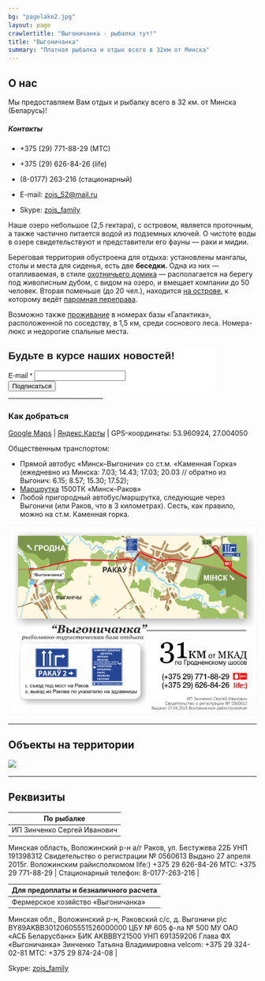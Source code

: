 ```yaml
---
bg: "pagelake2.jpg"
layout: page 
crawlertitle: "Выгоничанка - рыбалка тут!"
title: "Выгоничанка"
summary: "Платная рыбалка и отдых всего в 32км от Минска"
---
```


## О нас

Мы предоставляем Вам отдых и рыбалку всего в 32 км. от Минска (Беларусь)!

##### Контакты
- +375 (29) 771-88-29 (МТС)

- +375 (29) 626-84-26 (life)

- (8-0177) 263-216 (стационарный)

- E-mail: <a href="mailto:zois_52@mail.ru">zois_52@mail.ru</a>

- Skype: <a href="skype:zois_family?call">zois_family</a>

Наше озеро небольшое (2,5 гектара), с островом, является проточным, а также частично питается водой из подземных ключей. О чистоте воды в озере свидетельствуют и представители его фауны — раки и мидии.

Береговая территория обустроена для отдыха: установлены мангалы, столы и места для сиденья, есть две **беседки.** Одна из них — отапливаемая, в стиле [охотничьего домика](https://www.instagram.com/p/BKsqO-Cgqw9/) — располагается на берегу под живописным дубом, с видом на озеро, и вмещает компании до 50 человек. Вторая поменьше (до 20 чел.), находится [на острове](https://www.instagram.com/p/BKofbIZA3y8/), к которому ведёт [паромная переправа](https://www.instagram.com/p/BKogGaDAKY8/). 

Возможно также [проживание](http://galakt.by/) в номерах базы «Галактика», расположенной по соседству, в 1,5 км, среди соснового леса. Номера-люкс и недорогие спальные места.


<!-- Begin Mailchimp Signup Form -->
<link href="//cdn-images.mailchimp.com/embedcode/classic-10_7.css" rel="stylesheet" type="text/css">
<style type="text/css">
	#mc_embed_signup{background:#fff; clear:left; font:14px Helvetica,Arial,sans-serif;  width:420px;}
	/* Add your own Mailchimp form style overrides in your site stylesheet or in this style block.
	   We recommend moving this block and the preceding CSS link to the HEAD of your HTML file. */
</style>
<div id="mc_embed_signup">
<form action="https://rybalkatut.us12.list-manage.com/subscribe/post?u=8df00ee46128c6aa56db79f3a&amp;id=5f97ada3ca" method="post" id="mc-embedded-subscribe-form" name="mc-embedded-subscribe-form" class="validate" target="_blank" novalidate>
    <div id="mc_embed_signup_scroll">
	<h2>Будьте в курсе наших новостей!</h2>
<div class="mc-field-group">
	<label for="mce-EMAIL">E-mail  <span class="asterisk">*</span>
</label>
	<input type="email" value="" name="EMAIL" class="required email" id="mce-EMAIL">
</div>
	<div id="mce-responses" class="clear">
		<div class="response" id="mce-error-response" style="display:none"></div>
		<div class="response" id="mce-success-response" style="display:none"></div>
	</div>    <!-- real people should not fill this in and expect good things - do not remove this or risk form bot signups-->
    <div style="position: absolute; left: -5000px;" aria-hidden="true"><input type="text" name="b_8df00ee46128c6aa56db79f3a_5f97ada3ca" tabindex="-1" value=""></div>
    <div class="clear"><input type="submit" value="Подписаться" name="subscribe" id="mc-embedded-subscribe" class="button"></div>
    </div>
</form>
</div>
<script type='text/javascript' src='//s3.amazonaws.com/downloads.mailchimp.com/js/mc-validate.js'></script><script type='text/javascript'>(function($) {window.fnames = new Array(); window.ftypes = new Array();fnames[1]='FNAME';ftypes[1]='text';fnames[0]='EMAIL';ftypes[0]='email';}(jQuery));var $mcj = jQuery.noConflict(true);</script>
<!--End mc_embed_signup-->
______________________________

### Как добраться
[Google Maps](https://www.google.de/maps/place/Vygonichanka/@53.9599488,26.9980429,14z/data=!4m12!1m6!3m5!1s0x0000000000000000:0x8d177825c0207ae4!2sVygonichanka!8m2!3d53.9609209!4d27.0038795!3m4!1s0x0000000000000000:0x8d177825c0207ae4!8m2!3d53.9609209!4d27.0038795?hl=en) | [Яндекс.Карты](https://yandex.by/maps/?l=pmap&ll=27.032001%2C53.965287&rl=27.40813248%2C53.91160729~-0.00583649%2C-0.00060811~-0.01270294%2C-0.00162166~-0.02197266%2C-0.00243262~-0.00720978%2C0.00101361~-0.03089905%2C0.00810797~-0.01510620%2C0.00222941~-0.00995636%2C0.00060800~-0.01373291%2C-0.00162136~-0.02883911%2C-0.00364828~-0.00892639%2C-0.00121617~-0.01132965%2C0.00060809~-0.01338959%2C0.00202689~-0.04257202%2C0.00587743~-0.02059937%2C0.00405292~-0.02334595%2C0.00891503~-0.02128601%2C0.01235630~-0.01064301%2C0.01134025~-0.01785278%2C0.00627631~-0.00952721%2C0.00551629~0.00016377%2C0.00134960~0.00180998%2C-0.00010742~0.00034332%2C-0.00101208~-0.00377655%2C-0.00192302~-0.00562191%2C-0.00056934~-0.00079393%2C0.00031629~-0.00139475%2C-0.00130316~-0.00656605%2C0.00077177~-0.00326157%2C0.00016447~-0.00433445%2C-0.00044282~-0.00403404%2C0.00086033~-0.00326157%2C0.00065789~-0.00197411%2C0.00055667~-0.00283241%2C-0.00217610~-0.00197411%2C0.00040486~-0.00180244%2C0.00015182~-0.00532150%2C-0.00055669~-0.00861229%2C0.00042147~-0.00746727%2C-0.00005061~-0.00660896%2C-0.00075912~-0.01253128%2C-0.00151829~-0.00120163%2C-0.00012653~-0.00028911%2C-0.00140434~0.00021458%2C-0.00053143~0.00094414%2C-0.00015184~0.00111580%2C-0.00027837~0.00042915%2C-0.00078452~0.00004292%2C-0.00045553&z=14) | GPS-координаты: 53.960924, 27.004050

Общественным транспортом: 
- Прямой автобус «Минск–Выгоничи» со ст.м. «Каменная Горка» (ежедневно из Минска: 7.03; 14.43; 17.03; 20.03 // обратно из Выгонич: 6.15; 8.57; 15.30; 17.52);
- [Маршрутка](http://www.marshrutka.lpy.by/e/6126-raspisanie-minsk-rakov) 1500ТК «Минск–Раков»
- Любой пригородный автобус/маршрутка, следующие через Выгоничи (или Раков, что в 3 километрах). Сесть, как правило, можно на ст.м. Каменная горка.

![alt text](/images/path.png "Схема проезда")

_____________________________

## Объекты на территории

<p><img class="alwaysThinglink" style="max-width: 100%;" src="//cdn.thinglink.me/api/image/737097281739685888/1024/10/scaletowidth#tl-737097281739685888;1043138249'"><script async="" charset="utf-8" src="//cdn.thinglink.me/jse/embed.js"></script></p>

___________________________

## Реквизиты

| По рыбалке |      
|--------------------------|
|ИП Зинченко Сергей Иванович
Минская область, Воложинский р-н
а/г Раков, ул. Бестужева 22Б
УНП 191398312
Свидетельство о регистрации № 0560613
Выдано 27 апреля 2015г. Воложинским райисполкомом
life:) +375 29 626-84-26
MTC: +375 29 771-88-29
 |
Стационарный телефон: 8-0177-263-216 |

|Для предоплаты и безналичного расчета | 
|--------------------------|
|Фермерское хозяйство «Выгоничанка»
Минская обл., Воложинский р-н,
Раковский с/с, д. Выгоничи
р\с BY89AKBB30120605551526000000
ЦБУ № 605 ф-ла № 500 МУ ОАО «АСБ Беларусбанк»
БИК AKBBBY21500
УНП 691359206
Глава ФХ «Выгоничанка» Зинченко Татьяна Владимировна
velcom: +375 29 324-02-81
MTC: +375 29 874-24-08 |



Skype: <a href="skype:zois_family?call">zois_family</a>
